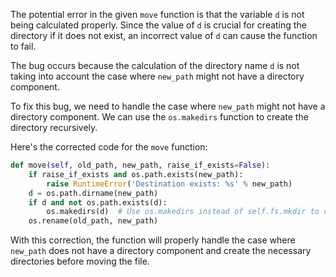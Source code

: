 The potential error in the given `move` function is that the variable `d` is not being calculated properly. Since the value of `d` is crucial for creating the directory if it does not exist, an incorrect value of `d` can cause the function to fail.

The bug occurs because the calculation of the directory name `d` is not taking into account the case where `new_path` might not have a directory component.

To fix this bug, we need to handle the case where `new_path` might not have a directory component. We can use the `os.makedirs` function to create the directory recursively.

Here's the corrected code for the `move` function:

```python
def move(self, old_path, new_path, raise_if_exists=False):
    if raise_if_exists and os.path.exists(new_path):
        raise RuntimeError('Destination exists: %s' % new_path)
    d = os.path.dirname(new_path)
    if d and not os.path.exists(d):
        os.makedirs(d)  # Use os.makedirs instead of self.fs.mkdir to create the directory recursively
    os.rename(old_path, new_path)
```

With this correction, the function will properly handle the case where `new_path` does not have a directory component and create the necessary directories before moving the file.